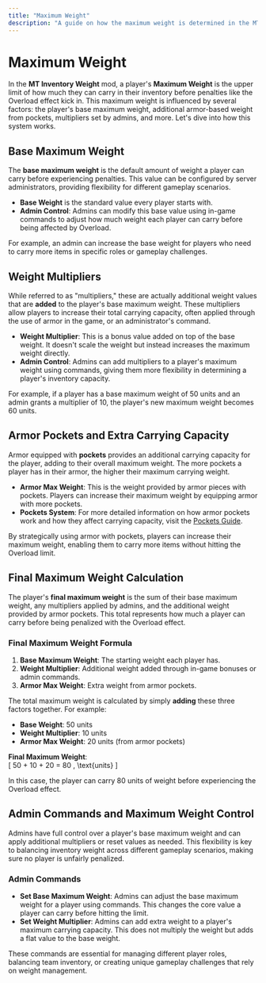```yaml
---
title: "Maximum Weight"
description: "A guide on how the maximum weight is determined in the MT Inventory Weight mod, including how multipliers, armor, and admin commands affect it."
---
```


# **Maximum Weight**

In the **MT Inventory Weight** mod, a player's **Maximum Weight** is the upper limit of how much they can carry in their inventory before penalties like the Overload effect kick in. This maximum weight is influenced by several factors: the player's base maximum weight, additional armor-based weight from pockets, multipliers set by admins, and more. Let's dive into how this system works.

## **Base Maximum Weight**

The **base maximum weight** is the default amount of weight a player can carry before experiencing penalties. This value can be configured by server administrators, providing flexibility for different gameplay scenarios.

- **Base Weight** is the standard value every player starts with.
- **Admin Control**: Admins can modify this base value using in-game commands to adjust how much weight each player can carry before being affected by Overload.

For example, an admin can increase the base weight for players who need to carry more items in specific roles or gameplay challenges.

## **Weight Multipliers**

While referred to as "multipliers," these are actually additional weight values that are **added** to the player's base maximum weight. These multipliers allow players to increase their total carrying capacity, often applied through the use of armor in the game, or an administrator's command.

- **Weight Multiplier**: This is a bonus value added on top of the base weight. It doesn't scale the weight but instead increases the maximum weight directly.
- **Admin Control**: Admins can add multipliers to a player's maximum weight using commands, giving them more flexibility in determining a player's inventory capacity.

For example, if a player has a base maximum weight of 50 units and an admin grants a multiplier of 10, the player's new maximum weight becomes 60 units.

## **Armor Pockets and Extra Carrying Capacity**

Armor equipped with **pockets** provides an additional carrying capacity for the player, adding to their overall maximum weight. The more pockets a player has in their armor, the higher their maximum carrying weight.

- **Armor Max Weight**: This is the weight provided by armor pieces with pockets. Players can increase their maximum weight by equipping armor with more pockets.
- **Pockets System**: For more detailed information on how armor pockets work and how they affect carrying capacity, visit the [Pockets Guide](./pockets.md).

By strategically using armor with pockets, players can increase their maximum weight, enabling them to carry more items without hitting the Overload limit.

## **Final Maximum Weight Calculation**

The player's **final maximum weight** is the sum of their base maximum weight, any multipliers applied by admins, and the additional weight provided by armor pockets. This total represents how much a player can carry before being penalized with the Overload effect.

### **Final Maximum Weight Formula**

1. **Base Maximum Weight**: The starting weight each player has.
2. **Weight Multiplier**: Additional weight added through in-game bonuses or admin commands.
3. **Armor Max Weight**: Extra weight from armor pockets.

The total maximum weight is calculated by simply **adding** these three factors together. For example:

- **Base Weight**: 50 units
- **Weight Multiplier**: 10 units
- **Armor Max Weight**: 20 units (from armor pockets)

**Final Maximum Weight**:  
\[ 50 + 10 + 20 = 80 \, \text{units} \]

In this case, the player can carry 80 units of weight before experiencing the Overload effect.

## **Admin Commands and Maximum Weight Control**

Admins have full control over a player's base maximum weight and can apply additional multipliers or reset values as needed. This flexibility is key to balancing inventory weight across different gameplay scenarios, making sure no player is unfairly penalized.

### **Admin Commands**

- **Set Base Maximum Weight**: Admins can adjust the base maximum weight for a player using commands. This changes the core value a player can carry before hitting the limit.
- **Set Weight Multiplier**: Admins can add extra weight to a player's maximum carrying capacity. This does not multiply the weight but adds a flat value to the base weight.

These commands are essential for managing different player roles, balancing team inventory, or creating unique gameplay challenges that rely on weight management.



